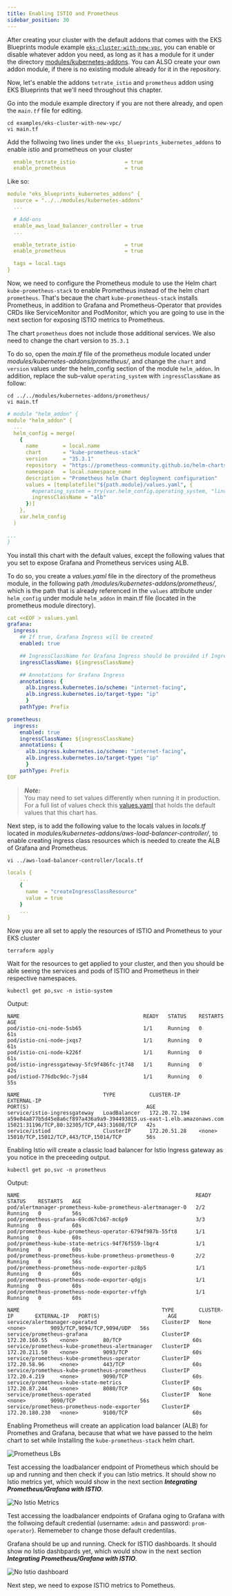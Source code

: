 ```yaml
---
title: Enabling ISTIO and Prometheus 
sidebar_position: 30
---
```


After creating your cluster with the default addons that comes with the EKS Blueprints module example [`eks-cluster-with-new-vpc`](https://github.com/aws-ia/terraform-aws-eks-blueprints/tree/main/examples/eks-cluster-with-new-vpc), you can enable or disable whatever addon you need, as long as it has a module for it under the directory [modules/kubernetes-addons](https://github.com/aws-ia/terraform-aws-eks-blueprints/tree/main/modules/kubernetes-addons). You can ALSO create your own addon module, if there is no existing module already for it in the repository.

Now, let's enable the addons `tetrate_istio` and `prometheus` addon using EKS Blueprints that we'll need throughout this chapter.

Go into the module example directory if you are not there already, and open the *`main.tf`* file for editing. 

```shell
cd examples/eks-cluster-with-new-vpc/
vi main.tf 
```
Add the follwoing two lines under the `eks_blueprints_kubernetes_addons` to enable istio and prometheus on your cluster 

```yaml
  enable_tetrate_istio                = true
  enable_prometheus                   = true
```

Like so:
```yaml
module "eks_blueprints_kubernetes_addons" {
  source = "../../modules/kubernetes-addons"
  ...

  # Add-ons
  enable_aws_load_balancer_controller = true
  ...

  enable_tetrate_istio                = true
  enable_prometheus                   = true

  tags = local.tags
}
```

Now, we need to configure the Prometheus module to use the Helm chart `kube-prometheus-stack` to enable Prometheus instead of the helm chart `prometheus`. That's becaue the chart `kube-prometheus-stack` installs Prometheus, in addition to Grafana and Prometheus-Operator that provides CRDs like ServiceMonitor and PodMonitor, which you are going to use in the next section for exposing ISTIO metrics to Prometheus.

The chart `prometheus` does not include those additional services. We also need to change the chart version to `35.3.1`

To do so, open the *main.tf* file of the prometheus module located under *modules/kubernetes-addons/prometheus/*, and change the `chart` and `version` values under the helm_config section of the module `helm_addon`. In addition, replace the sub-value `operating_system` with `ingressClassName` as follow:

```shell
cd ../../modules/kubernetes-addons/prometheus/
vi main.tf
```
```yaml
# module "helm_addon" {
module "helm_addon" {
  ...
  helm_config = merge(
    {
      name        = local.name
      chart       = "kube-prometheus-stack" 
      version     = "35.3.1" 
      repository  = "https://prometheus-community.github.io/helm-charts"
      namespace   = local.namespace_name
      description = "Prometheus helm Chart deployment configuration"
      values = [templatefile("${path.module}/values.yaml", {
        #operating_system = try(var.helm_config.operating_system, "linux")      # Remove this line
        ingressClassName = "alb"
      })]
    },
    var.helm_config
  )

...
}
```

You install this chart with the default values, except the following values that you set to expose Grafana and Prometheus services using ALB.

To do so, you create a *values.yaml* file in the directory of the prometheus module, in the following path */modules/kubernetes-addons/prometheus/*, which is the path that is already referenced in the `values` attribute under `helm_config` under module `helm_addon` in main.tf file (located in the prometheus module directory). 

```yaml
cat <<EOF > values.yaml
grafana:
  ingress:
    ## If true, Grafana Ingress will be created
    enabled: true

    ## IngressClassName for Grafana Ingress should be provided if Ingress is enable.
    ingressClassName: ${ingressClassName} 

    ## Annotations for Grafana Ingress
    annotations: {
      alb.ingress.kubernetes.io/scheme: "internet-facing",
      alb.ingress.kubernetes.io/target-type: "ip"       
      }
    pathType: Prefix 

prometheus:
  ingress:
    enabled: true
    ingressClassName: ${ingressClassName} 
    annotations: {
      alb.ingress.kubernetes.io/scheme: "internet-facing",
      alb.ingress.kubernetes.io/target-type: "ip"       
      }
    pathType: Prefix 
EOF
```

> **_Note:_**  
You may need to set values differently when running it in production. For a full list of values check this [values.yaml](https://raw.githubusercontent.com/prometheus-community/helm-charts/main/charts/kube-prometheus-stack/values.yaml) that holds the default values that this chart has.

Next step, is to add the following value to the locals values in *locals.tf* located in *modules/kubernetes-addons/aws-load-balancer-controller/*, to enable creating ingress class resources which is needed to create the ALB of Grafana and Prometheus. 

```shell
vi ../aws-load-balancer-controller/locals.tf
```
```yaml
locals {
    ...
    {
      name  = "createIngressClassResource"
      value = true
    }
    ...
}
```

Now you are all set to apply the resources of ISTIO and Prometheus to your EKS cluster
```shell
terraform apply
```

Wait for the resources to get applied to your cluster, and then you should be able seeing 
the services and pods of ISTIO and Prometheus in their respective namespaces.

```shell
kubectl get po,svc -n istio-system
```

Output:
```shell
NAME                                        READY   STATUS    RESTARTS   AGE
pod/istio-cni-node-5sb65                    1/1     Running   0          61s
pod/istio-cni-node-jxqs7                    1/1     Running   0          61s
pod/istio-cni-node-k226f                    1/1     Running   0          61s
pod/istio-ingressgateway-5fc9f486fc-jt748   1/1     Running   0          42s
pod/istiod-776dbc9dc-7js84                  1/1     Running   0          55s

NAME                           TYPE           CLUSTER-IP      EXTERNAL-IP                                                              PORT(S)                                      AGE
service/istio-ingressgateway   LoadBalancer   172.20.72.194   a59e84a877b5d45e8a6cf897a436a9a9-394493815.us-east-1.elb.amazonaws.com   15021:31196/TCP,80:32305/TCP,443:31608/TCP   42s
service/istiod                 ClusterIP      172.20.51.28    <none>                                                                   15010/TCP,15012/TCP,443/TCP,15014/TCP        56s
```

Enabling Istio will create a classic load balancer for Istio Ingress gateway as you notice in the preceeding output.

```shell
kubectl get po,svc -n prometheus
```

Output:
```shell
NAME                                                         READY   STATUS    RESTARTS   AGE
pod/alertmanager-prometheus-kube-prometheus-alertmanager-0   2/2     Running   0          56s
pod/prometheus-grafana-69cd67cb67-mc6p9                      3/3     Running   0          60s
pod/prometheus-kube-prometheus-operator-6794f987b-55ft8      1/1     Running   0          60s
pod/prometheus-kube-state-metrics-94f76f559-lbgr4            1/1     Running   0          60s
pod/prometheus-prometheus-kube-prometheus-prometheus-0       2/2     Running   0          56s
pod/prometheus-prometheus-node-exporter-pz8p5                1/1     Running   0          60s
pod/prometheus-prometheus-node-exporter-qdgjs                1/1     Running   0          60s
pod/prometheus-prometheus-node-exporter-vffgh                1/1     Running   0          60s

NAME                                              TYPE        CLUSTER-IP       EXTERNAL-IP   PORT(S)                      AGE
service/alertmanager-operated                     ClusterIP   None             <none>        9093/TCP,9094/TCP,9094/UDP   56s
service/prometheus-grafana                        ClusterIP   172.20.160.55    <none>        80/TCP                       60s
service/prometheus-kube-prometheus-alertmanager   ClusterIP   172.20.211.50    <none>        9093/TCP                     60s
service/prometheus-kube-prometheus-operator       ClusterIP   172.20.58.96     <none>        443/TCP                      60s
service/prometheus-kube-prometheus-prometheus     ClusterIP   172.20.4.219     <none>        9090/TCP                     60s
service/prometheus-kube-state-metrics             ClusterIP   172.20.87.244    <none>        8080/TCP                     60s
service/prometheus-operated                       ClusterIP   None             <none>        9090/TCP                     56s
service/prometheus-prometheus-node-exporter       ClusterIP   172.20.180.230   <none>        9100/TCP                     60s
```

Enabling Prometheus will create an application load balancer (ALB) for Promethes and Grafana, because that what we have passed to the helm chart to set while Installing the `kube-prometheus-stack` helm chart.

![Prometheus LBs](../assets/prometheus-lb.png)


Test accessing the loadbalancer endpoint of Prometheus which should be up and running and then check if you can Istio metrics. It should show no Istio metrics yet, which would show  in the next section ***Integrating Prometheus/Grafana with ISTIO***.

![No Istio Metrics](../assets/no_istio_metrics.png)


Test accessing the loadbalancer endpoints of Grafana oging to Grafana with the follwoing default credential (username: `admin` and password: `prom-operator`). Rememeber to change those default credentilas. 

Grafana should be up and running. Check for ISTIO dashboards. It should show no Istio dashbpards yet, which would show  in the next section ***Integrating Prometheus/Grafana with ISTIO***. 

![No Istio dashboard](../assets/no_istio_dashboards.png)

Next step, we need to expose ISTIO metrics to Pometheus.


